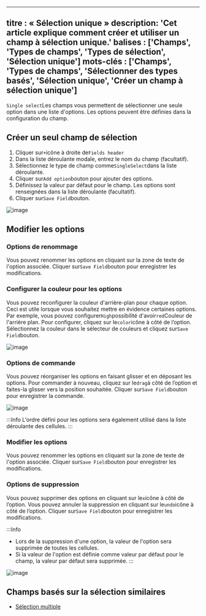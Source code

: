 ***

titre : « Sélection unique »
description: 'Cet article explique comment créer et utiliser un champ à sélection unique.'
balises : \['Champs', 'Types de champs', 'Types de sélection', 'Sélection unique']
mots-clés : \['Champs', 'Types de champs', 'Sélectionner des types basés', 'Sélection unique', 'Créer un champ à sélection unique']
-----------------------------------------------------------------------------------------------------------------------------------

`Single select`Les champs vous permettent de sélectionner une seule option dans une liste d'options. Les options peuvent être définies dans la configuration du champ.

## Créer un seul champ de sélection

1. Cliquer sur`+`icône à droite de`Fields header`
2. Dans la liste déroulante modale, entrez le nom du champ (facultatif).
3. Sélectionnez le type de champ comme`SingleSelect`dans la liste déroulante.
4. Cliquer sur`Add option`bouton pour ajouter des options.
5. Définissez la valeur par défaut pour le champ. Les options sont renseignées dans la liste déroulante (facultatif).
6. Cliquer sur`Save Field`bouton.

![image](/img/v2/fields/types/singleselect.png)

## Modifier les options

### Options de renommage

Vous pouvez renommer les options en cliquant sur la zone de texte de l'option associée. Cliquer sur`Save Field`bouton pour enregistrer les modifications.

### Configurer la couleur pour les options

Vous pouvez reconfigurer la couleur d'arrière-plan pour chaque option. Ceci est utile lorsque vous souhaitez mettre en évidence certaines options. Par exemple, vous pouvez configurer`High`possibilité d'avoir`red`Couleur de l'arrière plan.
Pour configurer, cliquez sur le`color`icône à côté de l’option. Sélectionnez la couleur dans le sélecteur de couleurs et cliquez sur`Save Field`bouton.

![image](/img/v2/fields/types/options-change-colour.png)

### Options de commande

Vous pouvez réorganiser les options en faisant glisser et en déposant les options. Pour commander à nouveau, cliquez sur le`drag`à côté de l’option et faites-la glisser vers la position souhaitée. Cliquer sur`Save Field`bouton pour enregistrer la commande.

![image](/img/v2/fields/types/options-reorder.png)

:::Info
L'ordre défini pour les options sera également utilisé dans la liste déroulante des cellules.
:::

### Modifier les options

Vous pouvez renommer les options en cliquant sur la zone de texte de l'option associée. Cliquer sur`Save Field`bouton pour enregistrer les modifications.

### Options de suppression

Vous pouvez supprimer des options en cliquant sur le`x`icône à côté de l’option. Vous pouvez annuler la suppression en cliquant sur le`undo`icône à côté de l’option. Cliquer sur`Save Field`bouton pour enregistrer les modifications.

:::Info

* Lors de la suppression d'une option, la valeur de l'option sera supprimée de toutes les cellules.
* Si la valeur de l'option est définie comme valeur par défaut pour le champ, la valeur par défaut sera supprimée.
  :::

![image](/img/v2/fields/types/options-remove.png)

## Champs basés sur la sélection similaires

* [Sélection multiple](020.multi-select.md)
